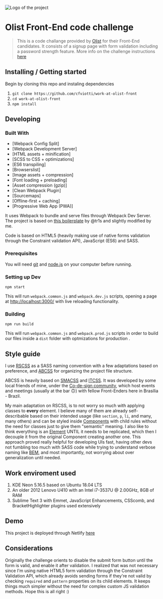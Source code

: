 
![Logo of the project](https://i.imgur.com/QHJ0orW.png)

# Olist Front-End code challenge
> This is a code challange provided by [Olist](http://olist.com/) for their Front-End candidates. It consists of a signup page with form validation including a password strength feature. More info on the challenge instructions [here](https://github.com/cfviotti/work-at-olist-front/blob/master/CHALLENGE-INSTRUCTIONS.md) 

## Installing / Getting started
Begin by cloning this repo and instaling dependencies
1. `git clone https://github.com/cfviotti/work-at-olist-front`
2. `cd work-at-olist-front`
3. `npm install`

## Developing
### Built With
- [Webpack Config Split]
- [Webpack Development Server]
- [HTML assets + minification]
- [SCSS to CSS + optimizations]
- [ES6 transpiling]
- [Browserslist]
- [Image assets + compression]
- [Font loading + preloading]
- [Asset compression (gzip)]
- [Clean Webpack Plugin]
- [Sourcemaps]
- [Offline-first + caching]
- [Progressive Web App (PWA)]

It uses Webpack to bundle and serve files through Webpack Dev Server.
The project is based on [this boilerplate](https://github.com/tr1s/tris-webpack-boilerplate) by @tr1s and slightly modified by me.

Code is based on HTML5 (heavily making use of native forms validation through the Constraint validation API), JavaScript (ES6) and SASS.

### Prerequisites
You will need [git](https://git-scm.com/) and [node.js](https://nodejs.org/) on your computer before running.


### Setting up Dev
```shell
npm start
```
This will run `webpack.common.js` and `webpack.dev.js` scripts, opening a page at [http://localhost:3000/](http://localhost:3000/) with live reloading functionality.

### Building
```shell
npm run build
```
This will run `webpack.common.js` and `webpack.prod.js` scripts in order to build our files inside a `dist` folder with optmizations for production .

## Style guide

I use [RSCSS](https://rscss.io/index.html) as a SASS naming convention with a few adaptations based on preference, and [ABCSS](https://github.com/co-de-sign/abcss) for organizing the project file structure.

ABCSS is heavily based on [SMACSS](http://smacss.com/) and [ITCSS](https://speakerdeck.com/dafed/managing-css-projects-with-itcss).
It was developed by some local friends of mine, under the [Co-de-sign community](https://www.facebook.com/codesigncommunity/), which host events and meetings (usually at the bar 🙃) with fellow Front-Enders here in Brasília - Brazil.

My main adaptation on RSCSS, is to not worry so much with applying classes to **every** element. I believe many of them are already self-describable based on their intended usage (like `section`, `p`, `li`, and many, many others) and can be styled inside [Components](https://rscss.io/components.html) with child rules without the need for classes just to give them "semantic" meaning. 
I also like to think everything is an [Element](https://rscss.io/elements.html) UNTIL it needs to be replicated, which then I decouple it from the original Component creating another one. This approach proved really helpful for developing UIs fast, having other devs not fumbling too much with SASS code while trying to understand verbose naming like [BEM](http://getbem.com/naming/), and most importantly, not worrying about over generalization until needed.

## Work enviroment used
1. KDE Neon 5.16.5 based on Ubuntu 18.04 LTS
2. An older 2012 Lenovo U410 with an Intel i7-3537U @ 2.00GHz, 8GB of RAM
3. Sublime Text 3 with Emmet, JavaScript Enhancements, CSScomb, and BracketHighlighter plugins used extensively

## Demo
This project is deployed through Netlify [here](https://nervous-banach-4136da.netlify.com/)

## Considerations
Originally the challenge orients to disable the submit form button until the form is valid, and enable it after validation. I realized that was not necessary since I'm using native HTML5 form validation through the Constraint Validation API, which already avoids sending forms if they're not valid by checking `required` and `pattern` properties on its child elements. It keeps things much simpler without the need for complex custom JS validation methods. Hope this is all right :)
